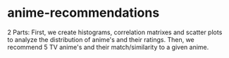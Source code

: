 # anime-recommendations
2 Parts: First, we create histograms, correlation matrixes and scatter plots to analyze the distribution of anime's and their ratings. Then, we recommend 5 TV anime's and their match/similarity to a given anime. 
